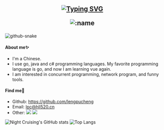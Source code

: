 <h2 align="center"><div align="center">
  <a href="[https://blog.sunguoqi.com/](https://github.com/lengpucheng)">
    <img src="https://readme-typing-svg.demolab.com?font=Fira+Code&pause=1000&width=435&lines=console.log(%22Hello%2C%20World%22);Hi 👋, I'm Lengpucheng!&center=true&size=27" alt="Typing SVG" />
  </a>
</div>

![:name](https://moe-counter.glitch.me/get/@:lengpucheng?theme=rule99)

  
</h2>


<!-- Snake Code Contribution Map 贪吃蛇代码贡献图 -->
<picture>
  <source media="(prefers-color-scheme: dark)" srcset="https://cdn.jsdelivr.net/gh/sun0225SUN/sun0225SUN/profile-snake-contrib/github-contribution-grid-snake-dark.svg" />
  <source media="(prefers-color-scheme: light)" srcset="https://cdn.jsdelivr.net/gh/sun0225SUN/sun0225SUN/profile-snake-contrib/github-contribution-grid-snake.svg" />
  <img alt="github-snake" src="https://cdn.jsdelivr.net/gh/sun0225SUN/sun0225SUN/profile-snake-contrib/github-contribution-grid-snake-dark.svg" />
</picture>

#### About me✨ 

* I'm a Chinese.
* I use go, java and c# programming languages. My favorite programming language is go, and now I am learning vue again.
* I am interested in concurrent programming, network program, and funny tools.

#### Find me👀

* Github: <https://github.com/lengpucheng>
* Email: <lpc@hll520.cn>
* Other: <a href="https://space.bilibili.com/5548903"><img src="https://img.shields.io/badge/Bilibili-B站-blue" /></a> <a href="https://blog.csdn.net/XiaoYunKuaiFei"><img src="https://img.shields.io/badge/CSDN-C站-red" /></a>

![Night Cruising's GitHub stats](https://github-readme-stats-git-masterrstaa-rickstaa.vercel.app/api?username=lengpucheng&show_icons=true&count_private=true)
![Top Langs](https://github-readme-stats.vercel.app/api/top-langs/?username=lengpucheng&layout=compact)
